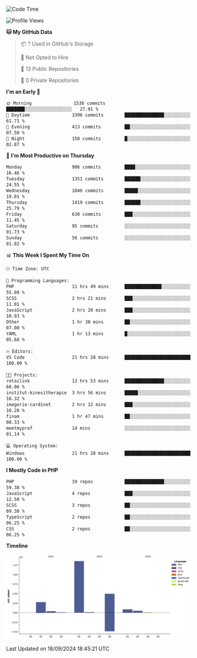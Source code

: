 <!--START_SECTION:waka-->
![Code Time](http://img.shields.io/badge/Code%20Time-1%2C904%20hrs%2037%20mins-blue)

![Profile Views](http://img.shields.io/badge/Profile%20Views-0-blue)

**🐱 My GitHub Data** 

> 📦 ? Used in GitHub's Storage 
 > 
> 🚫 Not Opted to Hire
 > 
> 📜 13 Public Repositories 
 > 
> 🔑 0 Private Repositories 
 > 
**I'm an Early 🐤** 

```text
🌞 Morning                1536 commits        ███████░░░░░░░░░░░░░░░░░░   27.91 % 
🌆 Daytime                3396 commits        ███████████████░░░░░░░░░░   61.71 % 
🌃 Evening                413 commits         ██░░░░░░░░░░░░░░░░░░░░░░░   07.50 % 
🌙 Night                  158 commits         █░░░░░░░░░░░░░░░░░░░░░░░░   02.87 % 
```
📅 **I'm Most Productive on Thursday** 

```text
Monday                   906 commits         ████░░░░░░░░░░░░░░░░░░░░░   16.46 % 
Tuesday                  1351 commits        ██████░░░░░░░░░░░░░░░░░░░   24.55 % 
Wednesday                1046 commits        █████░░░░░░░░░░░░░░░░░░░░   19.01 % 
Thursday                 1419 commits        ██████░░░░░░░░░░░░░░░░░░░   25.79 % 
Friday                   630 commits         ███░░░░░░░░░░░░░░░░░░░░░░   11.45 % 
Saturday                 95 commits          ░░░░░░░░░░░░░░░░░░░░░░░░░   01.73 % 
Sunday                   56 commits          ░░░░░░░░░░░░░░░░░░░░░░░░░   01.02 % 
```


📊 **This Week I Spent My Time On** 

```text
🕑︎ Time Zone: UTC

💬 Programming Languages: 
PHP                      11 hrs 49 mins      ██████████████░░░░░░░░░░░   55.09 % 
SCSS                     2 hrs 21 mins       ███░░░░░░░░░░░░░░░░░░░░░░   11.01 % 
JavaScript               2 hrs 20 mins       ███░░░░░░░░░░░░░░░░░░░░░░   10.93 % 
Other                    1 hr 30 mins        ██░░░░░░░░░░░░░░░░░░░░░░░   07.00 % 
YAML                     1 hr 13 mins        █░░░░░░░░░░░░░░░░░░░░░░░░   05.68 % 

🔥 Editors: 
VS Code                  21 hrs 28 mins      █████████████████████████   100.00 % 

🐱‍💻 Projects: 
retailink                12 hrs 53 mins      ███████████████░░░░░░░░░░   60.06 % 
institut-kinesitherapie  3 hrs 56 mins       █████░░░░░░░░░░░░░░░░░░░░   18.32 % 
imagerie-cardinet        2 hrs 12 mins       ███░░░░░░░░░░░░░░░░░░░░░░   10.28 % 
finam                    1 hr 47 mins        ██░░░░░░░░░░░░░░░░░░░░░░░   08.33 % 
meetmyprof               14 mins             ░░░░░░░░░░░░░░░░░░░░░░░░░   01.14 % 

💻 Operating System: 
Windows                  21 hrs 28 mins      █████████████████████████   100.00 % 
```

**I Mostly Code in PHP** 

```text
PHP                      19 repos            ███████████████░░░░░░░░░░   59.38 % 
JavaScript               4 repos             ███░░░░░░░░░░░░░░░░░░░░░░   12.50 % 
SCSS                     3 repos             ██░░░░░░░░░░░░░░░░░░░░░░░   09.38 % 
TypeScript               2 repos             ██░░░░░░░░░░░░░░░░░░░░░░░   06.25 % 
CSS                      2 repos             ██░░░░░░░░░░░░░░░░░░░░░░░   06.25 % 
```



**Timeline**

![Lines of Code chart](https://raw.githubusercontent.com/tahar-elgunaoui/tahar-elgunaoui/main/assets/bar_graph.png)


 Last Updated on 18/09/2024 18:45:21 UTC
<!--END_SECTION:waka-->
